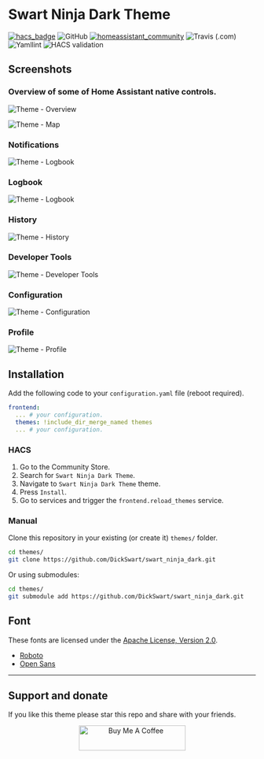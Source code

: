 # Swart Ninja Dark Theme

[![hacs_badge](https://img.shields.io/badge/HACS-Default-orange.svg?style=flat-square)](https://github.com/custom-components/hacs)
![GitHub](https://img.shields.io/github/license/dickswart/swart_ninja_dark_theme?style=flat-square)
[![homeassistant_community](https://img.shields.io/badge/HA%20community-forum-orange?style=flat-square)](https://community.home-assistant.io/t/share-your-themes/22018/260?u=dickswart)
![Travis (.com)](https://img.shields.io/travis/com/DickSwart/swart_ninja_dark_theme?style=flat-square)
![Yamllint](https://github.com/DickSwart/swart_ninja_dark_theme/workflows/Yamllint/badge.svg)
![HACS validation](https://github.com/DickSwart/swart_ninja_dark_theme/workflows/HACS%20validation/badge.svg)

## Screenshots

### Overview of some of Home Assistant native controls.

![Theme - Overview](https://raw.githubusercontent.com/DickSwart/swart_ninja_dark_theme/master/docs/theme-overview.png)

![Theme - Map](https://raw.githubusercontent.com/DickSwart/swart_ninja_dark_theme/master/docs/theme-livingroom.png)

### Notifications

![Theme - Logbook](https://raw.githubusercontent.com/DickSwart/swart_ninja_dark_theme/master/docs/theme-notifications.png)

### Logbook

![Theme - Logbook](https://raw.githubusercontent.com/DickSwart/swart_ninja_dark_theme/master/docs/theme-logbook.png)

### History

![Theme - History](https://raw.githubusercontent.com/DickSwart/swart_ninja_dark_theme/master/docs/theme-history.png)

### Developer Tools

![Theme - Developer Tools](https://raw.githubusercontent.com/DickSwart/swart_ninja_dark_theme/master/docs/theme-developer-tools.png)

### Configuration

![Theme - Configuration](https://raw.githubusercontent.com/DickSwart/swart_ninja_dark_theme/master/docs/theme-configuration.png)

### Profile

![Theme - Profile](https://raw.githubusercontent.com/DickSwart/swart_ninja_dark_theme/master/docs/theme-profile.png)

## Installation

Add the following code to your `configuration.yaml` file (reboot required).

```yaml
frontend:
  ... # your configuration.
  themes: !include_dir_merge_named themes
  ... # your configuration.
```

### HACS

1. Go to the Community Store.
2. Search for `Swart Ninja Dark Theme`.
3. Navigate to `Swart Ninja Dark Theme` theme.
4. Press `Install`.
5. Go to services and trigger the `frontend.reload_themes` service.

### Manual

Clone this repository in your existing (or create it) `themes/` folder.

```bash
cd themes/
git clone https://github.com/DickSwart/swart_ninja_dark.git
```

Or using submodules:

```bash
cd themes/
git submodule add https://github.com/DickSwart/swart_ninja_dark.git
```

## Font

These fonts are licensed under the [Apache License, Version 2.0](http://www.apache.org/licenses/LICENSE-2.0).

- [Roboto](https://fonts.google.com/specimen/Roboto)
- [Open Sans](https://fonts.google.com/specimen/Open+Sans)

---

## Support and donate
If you like this theme please star this repo and share with your friends.
<p align="center">
<a href="https://www.buymeacoffee.com/swartninja" target="_blank"><img src="https://cdn.buymeacoffee.com/buttons/lato-black.png" alt="Buy Me A Coffee" style="height: 51px !important;width: 217px !important;" ></a>
</p>